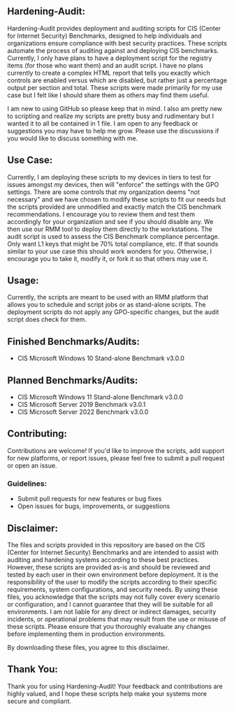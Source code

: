 
## Hardening-Audit:
  Hardening-Audit provides deployment and auditing scripts for CIS (Center for Internet Security) Benchmarks,
  designed to help individuals and organizations ensure compliance with best security practices.
  These scripts automate the process of auditing against and deploying CIS benchmarks. Currently, I only have plans to have a deployment script for the registry items (for those who want them) and an audit script.
  I have no plans currently to create a complex HTML report that tells you exactly which controls are enabled versus which are disabled, but rather just a percentage output per section and total.
  These scripts were made primarily for my use case but I felt like I should share them as others may find them useful.

  I am new to using GitHub so please keep that in mind. I also am pretty new to scripting and realize my scripts are pretty busy and rudimentary but I wanted it to all be contained in 1 file. I am open to any feedback or suggestions you may have to help me grow. Please use the discussions if you would like to discuss something with me.
## Use Case:
  Currently, I am deploying these scripts to my devices in tiers to test for issues amongst my devices, then will "enforce" the settings with the GPO settings. There are some controls that my organization deems "not necessary" and we have chosen to modify these scripts to fit our needs but the scripts provided are unmodified and exactly match the CIS benchmark 
  recommendations. I encourage you to review them and test them accordingly for your organization and see if you should disable any. We then use our RMM tool to deploy them directly to the workstations. The audit script is used to assess the CIS Benchmark compliance percentage. Only want L1 keys that might be 70% total compliance, etc.
  If that sounds similar to your use case this should work wonders for you. Otherwise, I encourage you to take it, modify it, or fork it so that others may use it.

## Usage:
  Currently, the scripts are meant to be used with an RMM platform that allows you to schedule and script jobs or as stand-alone scripts. The deployment scripts do not apply any GPO-specific changes, but the audit script does check for them.

## Finished Benchmarks/Audits:
  - CIS Microsoft Windows 10 Stand-alone Benchmark v3.0.0
## Planned Benchmarks/Audits:
  - CIS Microsoft Windows 11 Stand-alone Benchmark v3.0.0
  - CIS Microsoft Server 2019 Benchmark v3.0.1
  - CIS Microsoft Server 2022 Benchmark v3.0.0
## Contributing:
  Contributions are welcome! If you'd like to improve the scripts, add support for new platforms, 
  or report issues, please feel free to submit a pull request or open an issue.
  ### Guidelines:
  - Submit pull requests for new features or bug fixes
  - Open issues for bugs, improvements, or suggestions
## Disclaimer: 
  The files and scripts provided in this repository are based on the CIS (Center for Internet Security) Benchmarks and are intended to assist with auditing and hardening systems according to these best practices. However, these scripts are provided as-is and should be reviewed and tested by each user in their own environment before deployment.
  It is the responsibility of the user to modify the scripts according to their specific requirements, system configurations, and security needs. By using these files, you acknowledge that the scripts may not fully cover every scenario or configuration, and I cannot guarantee that they will be suitable for all environments.
  I am not liable for any direct or indirect damages, security incidents, or operational problems that may result from the use or misuse of these scripts. Please ensure that you thoroughly evaluate any changes before implementing them in production environments.

  By downloading these files, you agree to this disclaimer.
## Thank You:
  Thank you for using Hardening-Audit! Your feedback and contributions are highly valued, and 
  I hope these scripts help make your systems more secure and compliant.
